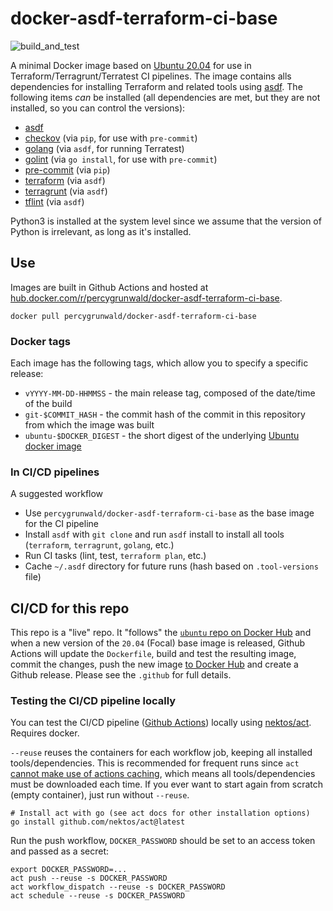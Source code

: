 # docker-asdf-terraform-ci-base

![build_and_test](https://github.com/percygrunwald/docker-asdf-terraform-ci-base/actions/workflows/build_and_test.yml/badge.svg)

A minimal Docker image based on [Ubuntu 20.04](https://hub.docker.com/_/ubuntu?tab=tags&page=1&name=20.04) for use in Terraform/Terragrunt/Terratest CI pipelines. The image contains alls dependencies for installing Terraform and related tools using [asdf](http://asdf-vm.com/). The following items *can* be installed (all dependencies are met, but they are not installed, so you can control the versions):

- [asdf](http://asdf-vm.com/)
- [checkov](https://github.com/bridgecrewio/checkov) (via `pip`, for use with `pre-commit`)
- [golang](https://go.dev/) (via `asdf`, for running Terratest)
- [golint](https://github.com/golang/lint) (via `go install`, for use with `pre-commit`)
- [pre-commit](https://pre-commit.com/) (via `pip`)
- [terraform](https://www.terraform.io/) (via `asdf`)
- [terragrunt](https://terragrunt.gruntwork.io/) (via `asdf`)
- [tflint](https://github.com/terraform-linters/tflint) (via `asdf`)

Python3 is installed at the system level since we assume that the version of Python is irrelevant, as long as it's installed.

## Use

Images are built in Github Actions and hosted at [hub.docker.com/r/percygrunwald/docker-asdf-terraform-ci-base](https://hub.docker.com/r/percygrunwald/docker-asdf-terraform-ci-base).

```
docker pull percygrunwald/docker-asdf-terraform-ci-base
```

### Docker tags

Each image has the following tags, which allow you to specify a specific release:

- `vYYYY-MM-DD-HHMMSS` - the main release tag, composed of the date/time of the build
- `git-$COMMIT_HASH` - the commit hash of the commit in this repository from which the image was built
- `ubuntu-$DOCKER_DIGEST` - the short digest of the underlying [Ubuntu docker image](https://hub.docker.com/_/ubuntu?tab=tags&page=1)

### In CI/CD pipelines

A suggested workflow

- Use `percygrunwald/docker-asdf-terraform-ci-base` as the base image for the CI pipeline
- Install `asdf` with `git clone` and run `asdf` install to install all tools (`terraform`, `terragrunt`, `golang`, etc.)
- Run CI tasks (lint, test, `terraform plan`, etc.)
- Cache `~/.asdf` directory for future runs (hash based on `.tool-versions` file)

## CI/CD for this repo

This repo is a "live" repo. It "follows" the [`ubuntu` repo on Docker Hub](https://hub.docker.com/_/ubuntu) and when a new version of the `20.04` (Focal) base image is released, Github Actions will update the `Dockerfile`, build and test the resulting image, commit the changes, push the new image [to Docker Hub](https://hub.docker.com/r/percygrunwald/docker-asdf-terraform-ci-base) and create a Github release. Please see the `.github` for full details.

### Testing the CI/CD pipeline locally

You can test the CI/CD pipeline ([Github Actions](https://docs.github.com/en/actions)) locally using [nektos/act](https://github.com/nektos/act). Requires docker.

`--reuse` reuses the containers for each workflow job, keeping all installed tools/dependencies. This is recommended for frequent runs since `act` [cannot make use of actions caching](https://github.com/nektos/act/issues/285#issuecomment-987550101), which means all tools/dependencies must be downloaded each time. If you ever want to start again from scratch (empty container), just run without `--reuse`.

```
# Install act with go (see act docs for other installation options)
go install github.com/nektos/act@latest
```

Run the push workflow, `DOCKER_PASSWORD` should be set to an access token and passed as a secret:

```
export DOCKER_PASSWORD=...
act push --reuse -s DOCKER_PASSWORD
act workflow_dispatch --reuse -s DOCKER_PASSWORD
act schedule --reuse -s DOCKER_PASSWORD
```
